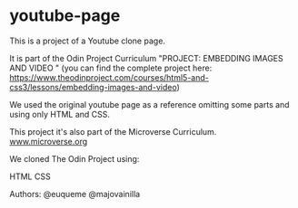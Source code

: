 # youtube-page
This is a project of a Youtube clone page.

It is part of the Odin Project Curriculum "PROJECT: EMBEDDING IMAGES AND VIDEO " (you can find the complete project here: https://www.theodinproject.com/courses/html5-and-css3/lessons/embedding-images-and-video)

We used the original youtube page as a reference omitting some parts and using only HTML and CSS.

This project it's also part of the Microverse Curriculum.
www.microverse.org

We cloned The Odin Project using:

HTML
CSS

Authors:
@euqueme
@majovainilla